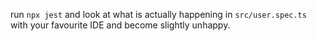 run `npx jest` and look at what is actually happening in `src/user.spec.ts` with your favourite IDE and become slightly unhappy.
